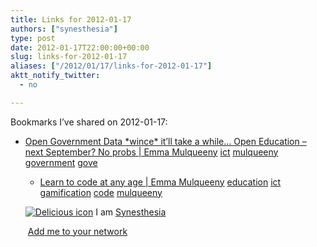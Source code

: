 ```yaml
---
title: Links for 2012-01-17
authors: ["synesthesia"]
type: post
date: 2012-01-17T22:00:00+00:00
slug: links-for-2012-01-17 
aliases: ["/2012/01/17/links-for-2012-01-17"]
aktt_notify_twitter:
  - no

---
```

Bookmarks I&#8217;ve shared on 2012-01-17:

  * [Open Government Data \*wince\* it&rsquo;ll take a while&hellip; Open Education &ndash; next September? No probs | Emma Mulqueeny][1] 
    [ict][2] [mulqueeny][3] [government][4] [gove][5] </li> 
    
      * [Learn to code at any age | Emma Mulqueeny][6] 
        [education][7] [ict][2] [gamification][8] [code][9] [mulqueeny][3] </li> </ul> 
        
        <p class="deliciouslink">
          <a href="https://del.icio.us/synesthesia" title="See all my bookmarks on del.icio.us"><img src="https://www.synesthesia.co.uk/images/deliciousicon.jpg" alt="Delicious icon" /></a>&nbsp;I am <a href="https://del.icio.us/synesthesia" title="See all my bookmarks on del.icio.us">Synesthesia</a>
        </p>
        
        <p class="deliciouslink">
          <a href="https://del.icio.us/network?add=synesthesia" title="Add me to your del.icio.us network"><img src="https://www.synesthesia.co.uk/images/add.gif" alt="" /></a>&nbsp;<a href="https://del.icio.us/network?add=synesthesia" title="Add me to your del.icio.us network">Add me to your network</a>
        </p>

 [1]: https://mulqueeny.wordpress.com/2012/01/12/open-government-data-wince-itll-take-a-while-open-education-next-september-no-probs
 [2]: https://www.delicious.com/synesthesia/ict
 [3]: https://www.delicious.com/synesthesia/mulqueeny
 [4]: https://www.delicious.com/synesthesia/government
 [5]: https://www.delicious.com/synesthesia/gove
 [6]: https://mulqueeny.wordpress.com/2012/01/13/learn-to-code-at-any-age
 [7]: https://www.delicious.com/synesthesia/education
 [8]: https://www.delicious.com/synesthesia/gamification
 [9]: https://www.delicious.com/synesthesia/code